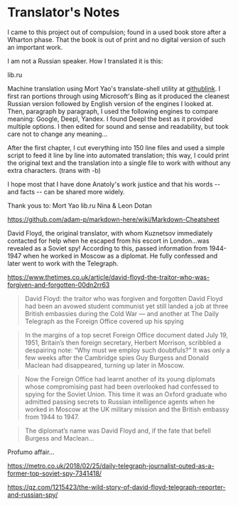 
# Translator's Notes

I came to this project out of compulsion; found in a used book store after a Wharton phase. That the book is out of print and no digital version of such an important work.

I am not a Russian speaker. How I translated it is this:

lib.ru

Machine translation using Mort Yao's translate-shell utility at [githublink](https://github.com/soimort/translate-shell/blob/develop/README.md). I first ran portions through using Microsoft's Bing as it produced the cleanest Russian version followed by English version of the engines I looked at.
Then, paragraph by paragraph, I used the following engines to compare meaning: Google, Deepl, Yandex. I found Deepl the best as it provided multiple options. I then edited for sound and sense and readability, but took care not to change any meaning...

After the first chapter, I cut everything into 150 line files and used a simple script to feed it line by line into automated translation; this way, I could print the original text and the translation into a single file to work with without any extra characters. (trans with -b)

I hope most that I have done Anatoly's work justice and that his words -- and facts -- can be shared more widely.


Thank yous to:
Mort Yao
lib.ru
Nina & Leon Dotan

https://github.com/adam-p/markdown-here/wiki/Markdown-Cheatsheet

David Floyd, the original translator, with whom Kuznetsov immediately contacted for help when he escaped from his escort in London...was revealed as a Soviet spy! According to this, passed information from 1944-1947 when he worked in Moscow as a diplomat. He fully confessed and later went to work with the Telegraph.

https://www.thetimes.co.uk/article/david-floyd-the-traitor-who-was-forgiven-and-forgotten-00dn2rr63

> David Floyd: the traitor who was forgiven and forgotten
David Floyd had been an avowed student communist yet still landed a job at three British embassies during the Cold War — and another at The Daily Telegraph as the Foreign Office covered up his spying

> In the margins of a top secret Foreign Office document dated July 19, 1951, Britain’s then foreign secretary, Herbert Morrison, scribbled a despairing note: “Why must we employ such doubtfuls?” It was only a few weeks after the Cambridge spies Guy Burgess and Donald Maclean had disappeared, turning up later in Moscow.

> Now the Foreign Office had learnt another of its young diplomats whose compromising past had been overlooked had confessed to spying for the Soviet Union. This time it was an Oxford graduate who admitted passing secrets to Russian intelligence agents when he worked in Moscow at the UK military mission and the British embassy from 1944 to 1947.

> The diplomat’s name was David Floyd and, if the fate that befell Burgess and Maclean…

Profumo affair...

https://metro.co.uk/2018/02/25/daily-telegraph-journalist-outed-as-a-former-top-soviet-spy-7341418/

https://qz.com/1215423/the-wild-story-of-david-floyd-telegraph-reporter-and-russian-spy/
